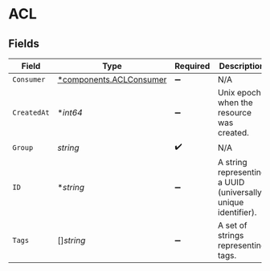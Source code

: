 # ACL


## Fields

| Field                                                             | Type                                                              | Required                                                          | Description                                                       |
| ----------------------------------------------------------------- | ----------------------------------------------------------------- | ----------------------------------------------------------------- | ----------------------------------------------------------------- |
| `Consumer`                                                        | [*components.ACLConsumer](../../models/components/aclconsumer.md) | :heavy_minus_sign:                                                | N/A                                                               |
| `CreatedAt`                                                       | **int64*                                                          | :heavy_minus_sign:                                                | Unix epoch when the resource was created.                         |
| `Group`                                                           | *string*                                                          | :heavy_check_mark:                                                | N/A                                                               |
| `ID`                                                              | **string*                                                         | :heavy_minus_sign:                                                | A string representing a UUID (universally unique identifier).     |
| `Tags`                                                            | []*string*                                                        | :heavy_minus_sign:                                                | A set of strings representing tags.                               |